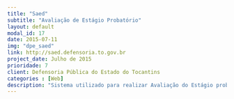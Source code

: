 ```yaml
---
title: "Saed"
subtitle: "Avaliação de Estágio Probatório"
layout: default
modal_id: 17
date: 2015-07-11
img: "dpe_saed"
link: http://saed.defensoria.to.gov.br
project_date: Julho de 2015
prioridade: 7
client: Defensoria Pública do Estado do Tocantins
categories : [Web]
description: "Sistema utilizado para realizar Avaliação do Estágio probatório de mais de 500 funcionários espalhados por todo o Estado do Tocantins. Utiliza tecnologias como Ruby on Rails como framework de desenvolvimento principal, Sidekiq para execução de processos assincronos, Sistema automatizado de sincronimos de dados funcionais de servidor, desenvolvido utilizando técnicas de TDD, deploy automatizado em servidor Nginx/Unicorn, módulo de autenticação e autorização, agendamento de tarefas, processamento de imagens, auditoria, envio de SMS, etc"
---
```

